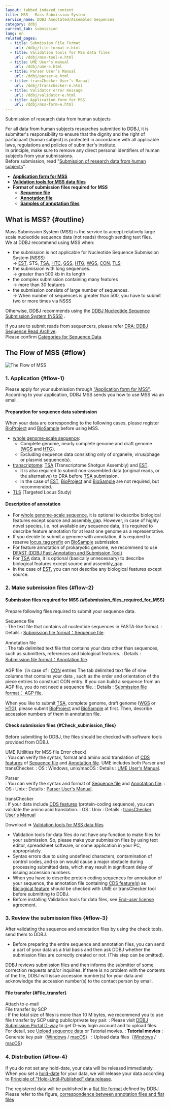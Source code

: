 ```yaml
---
layout: tabbed_indexed_content
title: MSS - Mass Submission System
service_name: DDBJ Annotated/Assembled Sequences
category: ddbj
current_tab: submission
lang: en
related_pages:
  - title: Submission File Format
    url: /ddbj/file-format-e.html
  - title: Validation tools for MSS data files
    url: /ddbj/mss-tool-e.html
  - title: UME User’s manual
    url: /ddbj/ume-e.html
  - title: Parser User’s Manual
    url: /ddbj/parser-e.html
  - title: transChecker User’s Manual
    url: /ddbj/transchecker-e.html
  - title: Validator error message
    url: /ddbj/validator-e.html
  - title: Application form for MSS
    url: /ddbj/mss-form-e.html
---
```


<span class="red">Submission of research data from human subjects</span>

For all data from human subjects researches submitted to DDBJ, it is
submitter's responsibility to ensure that the dignity and the right of
participant (human subject) is protected in accordance with all
applicable laws, regulations and policies of submitter's institute.  
In principle, make sure to remove any direct personal identifiers of
human subjects from your submissions.  
Before submission, read "[Submission of research data from human
subjects](/policies-e.html#submission-of-human-data)".


- **[Application form for MSS](/ddbj/mss-form-e.html)**    
- **[Validation tools for MSS data files](/ddbj/mss-tool-e.html)**    
- **Format of submission files required for MSS**
    - **[Sequence file](/ddbj/file-format-e.html#sequence)**
    - **[Annotation file](/ddbj/file-format-e.html#annotation)**
    - **[Samples of annotation files](/ddbj/file-format-e.html#sample)**


## What is MSS?  {#outline}

<div class="attention" markdown="1">

Mass Submission System (MSS) is the service to accept relatively large
scale nucleotide sequence data (not reads) through sending text files.  
We at DDBJ recommend using MSS when:

- the submission is not applicable for Nucleotide Sequence Submission
  System (NSSS)  
  → [EST](/ddbj/est-e.html), STS, [TSA](/ddbj/tsa-e.html),
  [HTC](/ddbj/htc-e.html), [GSS](/ddbj/gss-e.html),
  [HTG](/ddbj/htg-e.html), [WGS](/ddbj/wgs-e.html),
  [CON](/ddbj/con-e.html), [TLS](/ddbj/tls-e.html)
- the submission with long sequences.  
  → greater than 500 kb in its length
- the complex submission containing many features  
  → more than 30 features
- the submission consists of large number of sequences.  
  → When number of sequences is greater than 500, you have to submit
  two or more times via NSSS

</div>

Otherwise, DDBJ recommends using the [DDBJ Nucleotide Sequence
Submission System (NSSS)](/ddbj/web-submission-e.html) .

If you are to submit reads from sequencers, please refer [DRA; DDBJ
Sequence Read Archive](/dra/index-e.html).  
Please confirm [Categories for Sequence Data](/documents/data-categories-e.html).

## The Flow of MSS  {#flow}

<img src="/assets/images/ddbj/MSS-flow_20200916-en.png" alt="The Flow of MSS" title="" class="">

### 1. Application  {#flow-1}

Please apply for your submission through ["Application form for MSS"](/ddbj/mss-form-e.html). 
According to your application, DDBJ MSS sends you how to use MSS via an email.

#### Preparation for sequence data submission

When your data are corresponding to the following cases, please register [BioProject](/bioproject/index-e.html) and [BioSample](/biosample/index-e.html) before using MSS.

- [whole genome-scale sequence](/ddbj/genome-e.html):
  - Complete genome, nearly complete genome and draft genome ([WGS](/ddbj/wgs-e.html) and [HTG](/ddbj/htg-e.html)).
  - Excluding sequence data consisting only of organelle, virus/phage or plasmid sequence(s).
- [transcriptome](/ddbj/transcriptome-e.html): [TSA](/ddbj/tsa-e.html) (Transcriptome Shotgun Assembly) and [EST](/ddbj/est-e.html).
  - It is also required to submit non-assembled data (original reads, or the alternative) to DRA before [TSA](/ddbj/tsa-e.html) submission.
  - In the case of [EST](/ddbj/est-e.html), [BioProject](/bioproject/index-e.html) and [BioSample](/biosample/index-e.html) are not required, but recommended.
- [TLS](/ddbj/tls-e.html) (Targeted Locus Study)

#### Description of annotation

- For [whole genome-scale sequence](/ddbj/genome-e.html), it is optional to describe biological features except source and  assembly_gap. However, in case of highly novel species, i.e. not available any sequence data, it is required to describe feature annotation for at least one genome as a representative.
- If you decide to submit a genome with annotation, it is required to reserve [locus_tag prefix](/ddbj/qualifiers-e.html#locus_tag) on [BioSample](/biosample/index-e.html) submission.
- For feature annotation of prokaryotic genome, we recommend to use [DFAST (DDBJ Fast Annotation and Submission Tool)](https://dfast.ddbj.nig.ac.jp/)
- For [TSA](/ddbj/tsa-e.html) data, it is optional (basically unnecessary) to describe biological features except source and assembly_gap.
- In the case of [EST](/ddbj/est-e.html), you can not describe any biological features except source.

### 2. Make submission files  {#flow-2}

#### Submission files required for MSS  {#Submission_files_required_for_MSS}

Prepare following files required to submit your sequence data.

Sequence file  
: The text file that contains all nucleotide sequences in FASTA-like format.
: Details : [Submission file format：Sequence
file](/ddbj/file-format-e.html#sequence).

Annotation file  
: The tab delimited text file that contains your data other than
sequences, such as submitters, references and biological features.
: Details : [Submission file format：Annotation
file](/ddbj/file-format-e.html#annotation).

AGP file（in case of
: [CON](/ddbj/con-e.html) entries
The tab delimited text file of nine columns that contains your data
, such as the order and orientation of the piece entries to
construct CON entry.
If you can build a sequence from an AGP file, you do not need a
sequence file.
: Details : [Submission file format： AGP
file](/ddbj/file-format-e.html#agp).

<div class="attention" markdown="1">

When you like to submit [TSA](/ddbj/tsa-e.html), complete genome, draft
genome ([WGS](/ddbj/wgs-e.html) or [HTG](/ddbj/htg-e.html)), please
submit [BioProject](/bioproject/index-e.html) and
[BioSample](/biosample/index-e.html) at first. Then, describe accession
numbers of them in annotation file.

</div>

#### Check submission files  {#Check_submission_files}

Before submitting to DDBJ, the files should be checked with software
tools provided from DDBJ.

UME (Utilities for MSS file Error check)  
: You can verify the syntax, format and amino acid translation of [CDS
features](/ddbj/cds-e.html) of [Sequence
file](/ddbj/file-format-e.html#sequence) and [Annotation
file](/ddbj/file-format-e.html#annotation). UME includes both Parser and transChecker.
: OS : Windows, unix/macOS
: Details : [UME User's Manual](/ddbj/ume-e.html).

Parser  
: You can verify the syntax and format of [Sequence
file](/ddbj/file-format-e.html#sequence) and [Annotation
file](/ddbj/file-format-e.html#annotation).
: OS : Unix
: Details : [Parser User's Manual](/ddbj/parser-e.html).

transChecker  
: If your data include [CDS features](/ddbj/cds-e.html)
(protein-coding sequence), you can validate the amino acid
translation.
: OS : Unix
: Details : [transChecker User's Manual](/ddbj/transchecker-e.html)

<div class="attention" markdown="1">

Download => [Validation tools for MSS data files](/ddbj/mss-tool-e.html)

</div>

- Validation tools for data files do not have any function to make
  files for your submission. So, please make your submission files by
  using text editor, spreadsheet software, or some application in your
  PC, appropriately.
- Syntax errors due to using undefined characters, contamination of
  control codes, and so on would cause a major obstacle during
  processing submitted data, which may result in significant delay of
  issuing accession numbers.
- When you have to describe protein coding sequences for annotation of
  your sequence, the annotation file containing [CDS
  feature(s)](/ddbj/cds-e.html) as [Biological
  feature](/ddbj/file-format-e.html#biological_feature) should be
  checked with UME or transChecker tool before submitting to DDBJ.
- Before installing Validation tools for data files, see [End-user
  license agreement](/ddbj/mss-tool-e.html#license).

### 3. Review the submission files {#flow-3}

After validating the sequence and annotation files by using the check tools, send them to DDBJ. 

- Before preparing the entire sequence and annotation files, you can send a part of your data as a trial basis and then ask DDBJ whether the submission files are correctly created or not. (This step can be omitted).

DDBJ reviews submission files and then informs the submitter of some correction requests and/or inquiries. If there is no problem with the contents of the file, DDBJ will issue accession number(s) for your data and acknowledge the accession number(s) to the contact person by email.

#### File transfer  {#File_transfer}

Attach to e-mail  
File transfer by SCP  
: If the total size of files is more than 10 M bytes, we recommend you
to use file transfer by SCP using public/private key pair.
: Please visit [DDBJ Submission Portal
D-way](https://ddbj.nig.ac.jp/D-way/) to get D-way login account and
to upload files.  
For detail, see [Upload sequence
data](/dra/submission.html#upload-sequence-data%0A) or Tutorial
movies.
: **Tutorial movies**
: Generate key pair（[Windows](https://youtu.be/Aos7KR6XwUw) /
[macOS](https://youtu.be/jBfOqsJxDZU)）
: Upload data files（[Windows](https://youtu.be/gJqgCvUc0Y8) /
[macOS](https://youtu.be/aO2aVafS3ZE)）

### 4. Distribution  {#flow-4}

If you do not set any hold-date, your data will be released
immediately.  
When you set a [hold-date](/ddbj/submission.html#hold-date) for your
data, we will release your data according to [Principle of
"Hold-Until-Published" data release](/documents/data-release-policy-e.html).

The registered data will be published in a [flat file format](/ddbj/flat-file-e.html) defined by DDBJ. Please refer to the figure, [correspondence between annotation files and flat files](/ddbj/file-format-e.html#sample)


